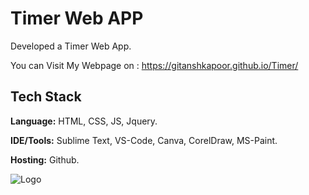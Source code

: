 # Timer Web APP

Developed a Timer Web App.

You can Visit My Webpage on : https://gitanshkapoor.github.io/Timer/


## Tech Stack

**Language:** HTML, CSS, JS, Jquery.

**IDE/Tools:** Sublime Text, VS-Code, Canva, CorelDraw, MS-Paint.

**Hosting:** Github.


![Logo](https://store-images.s-microsoft.com/image/apps.262.9007199266242512.7c39b33a-2bad-4ec5-9ef8-13f87de820ac.5f0cba42-ebd5-4e62-a223-8f178553f4ed?mode=scale&q=90&h=300&w=300)

